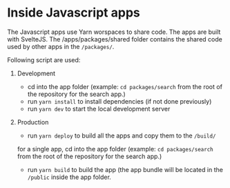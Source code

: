 # Inside Javascript apps

The Javascript apps use Yarn worspaces to share code. The apps are built with SvelteJS.
The /apps/packages/shared folder contains the shared code used by other apps in the `/packages/`.

Following script are used:

1. Development
   - cd into the app folder (example: `cd packages/search` from the root of the repository for the search app.)
   - run `yarn install` to install dependencies (if not done previously)
   - run `yarn dev` to start the local development server
2. Production
   - run `yarn deploy` to build all the apps and copy them to the `/build/`
   
   for a single app, cd into the app folder (example: `cd packages/search` from the root of the repository for the search app.)
   - run `yarn build` to build the app (the app bundle will be located in the `/public` inside the app folder.
